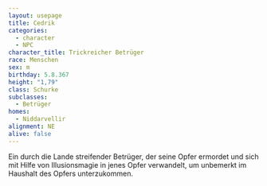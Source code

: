 ```yaml
---
layout: usepage
title: Cedrik
categories:
  - character
  - NPC
character_title: Trickreicher Betrüger
race: Menschen
sex: m
birthday: 5.8.367
height: "1,79"
class: Schurke
subclasses:
  - Betrüger
homes:
  - Niddarvellir
alignment: NE
alive: false
---
```


Ein durch die Lande streifender Betrüger, der seine Opfer ermordet und sich mit Hilfe von Illusionsmagie in jenes Opfer
verwandelt, um unbemerkt im Haushalt des Opfers unterzukommen.